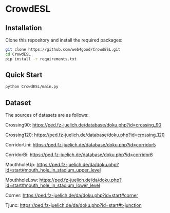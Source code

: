 # CrowdESL

## **Installation**

Clone this repository and install the required packages:

```bash
git clone https://github.com/web4good/CrowdESL.git
cd CrowdESL
pip install -r requirements.txt
```

## **Quick Start**
```bash
python CrowdESL/main.py
```
## **Dataset**
The sources of datasets are as follows:

Crossing90: https://ped.fz-juelich.de/database/doku.php?id=crossing_90

Crossing120: https://ped.fz-juelich.de/database/doku.php?id=crossing_120

CorridorUni: https://ped.fz-juelich.de/database/doku.php?id=corridor5

CorridorBi: https://ped.fz-juelich.de/database/doku.php?id=corridor6

MouthholeUp: https://ped.fz-juelich.de/da/doku.php?id=start#mouth_hole_in_stadium_upper_level

MouthholeLow: https://ped.fz-juelich.de/da/doku.php?id=start#mouth_hole_in_stadium_lower_level

Corner: https://ped.fz-juelich.de/da/doku.php?id=start#corner

Tjunc: https://ped.fz-juelich.de/da/doku.php?id=start#t-junction

